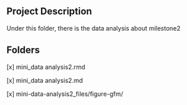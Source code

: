 ## Project Description
Under this folder, there is the data analysis about milestone2

## Folders

[x] mini_data analysis2.rmd 

[x] mini_data analysis2.md 

[x] mini-data-analysis2_files/figure-gfm/
